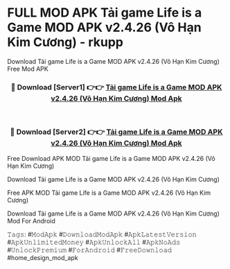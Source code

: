 # FULL MOD APK Tải game Life is a Game MOD APK v2.4.26 (Vô Hạn Kim Cương) - rkupp
Download Tải game Life is a Game MOD APK v2.4.26 (Vô Hạn Kim Cương) Free Mod APK

<div align="center">
<h3>🔴 Download [Server1] 👉👉 <a href="https://apk-comot.site?title=Tải_game_Life_is_a_Game_MOD_APK_v2.4.26_(Vô_Hạn_Kim_Cương)">Tải game Life is a Game MOD APK v2.4.26 (Vô Hạn Kim Cương) Mod Apk</a></h3><br>

<h3>🔴 Download [Server2] 👉👉 <a href="https://apk-comot.site?title=Tải_game_Life_is_a_Game_MOD_APK_v2.4.26_(Vô_Hạn_Kim_Cương)">Tải game Life is a Game MOD APK v2.4.26 (Vô Hạn Kim Cương) Mod Apk</a></h3>
</div>


Free Download APK MOD Tải game Life is a Game MOD APK v2.4.26 (Vô Hạn Kim Cương)

Download Tải game Life is a Game MOD APK v2.4.26 (Vô Hạn Kim Cương) 

Free APK MOD Tải game Life is a Game MOD APK v2.4.26 (Vô Hạn Kim Cương) 

Download Tải game Life is a Game MOD APK v2.4.26 (Vô Hạn Kim Cương) Mod For Android

𝚃𝚊𝚐𝚜: #𝙼𝚘𝚍𝙰𝚙𝚔 #𝙳𝚘𝚠𝚗𝚕𝚘𝚊𝚍𝙼𝚘𝚍𝙰𝚙𝚔 #𝙰𝚙𝚔𝙻𝚊𝚝𝚎𝚜𝚝𝚅𝚎𝚛𝚜𝚒𝚘𝚗 #𝙰𝚙𝚔𝚄𝚗𝚕𝚒𝚖𝚒𝚝𝚎𝚍𝙼𝚘𝚗𝚎𝚢 #𝙰𝚙𝚔𝚄𝚗𝚕𝚘𝚌𝚔𝙰𝚕𝚕 #𝙰𝚙𝚔𝙽𝚘𝙰𝚍𝚜 #𝚄𝚗𝚕𝚘𝚌𝚔𝙿𝚛𝚎𝚖𝚒𝚞𝚖 #𝙵𝚘𝚛𝙰𝚗𝚍𝚛𝚘𝚒𝚍 #𝙵𝚛𝚎𝚎𝙳𝚘𝚠𝚗𝚕𝚘𝚊𝚍 #home_design_mod_apk